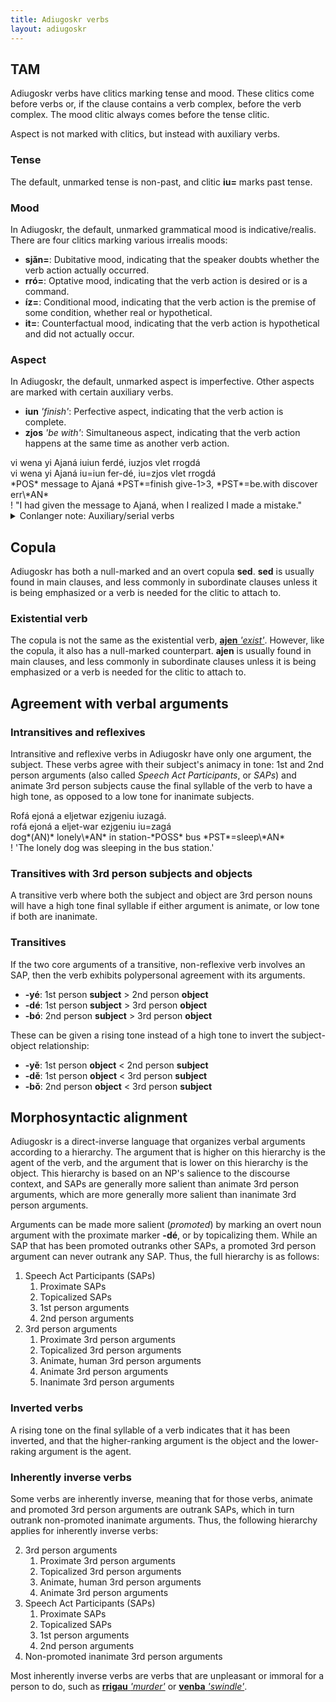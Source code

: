 ```yaml
---
title: Adiugoskr verbs
layout: adiugoskr
---
```

## TAM
Adiugoskr verbs have clitics marking tense and mood. These clitics come before verbs or, if the clause contains a verb complex, before the verb complex. The mood clitic always comes before the tense clitic.

Aspect is not marked with clitics, but instead with auxiliary verbs.

### Tense
The default, unmarked tense is non-past, and clitic **iu=** marks past tense.

### Mood
In Adiugoskr, the default, unmarked grammatical mood is indicative/realis. There are four clitics marking various irrealis moods:

* **sjǎn=**: Dubitative mood, indicating that the speaker doubts whether the verb action actually occurred.
* **rró=**: Optative mood, indicating that the verb action is desired or is a command.
* **íz=**: Conditional mood, indicating that the verb action is the premise of some condition, whether real or hypothetical.
* **it=**: Counterfactual mood, indicating that the verb action is hypothetical and did not actually occur.

### Aspect
In Adiugoskr, the default, unmarked aspect is imperfective. Other aspects are marked with certain auxiliary verbs.

* **iun** *'finish'*: Perfective aspect, indicating that the verb action is complete. 
* **zjos** *'be with'*: Simultaneous aspect, indicating that the verb action happens at the same time as another verb action. 

<div class="gloss">
    vi wena yi Ajaná iuiun ferdé, iuzjos vlet rrogdá <br/>
    vi wena yi Ajaná iu=iun fer-dé, iu=zjos vlet rrogdá <br/>
    *POS* message to Ajaná *PST*=finish give-1>3, *PST*=be.with discover err\*AN* <br/>
    ! "I had given the message to Ajaná, when I realized I made a mistake."
</div>

<details class="conlanger-note">
  <summary>Conlanger note: Auxiliary/serial verbs</summary>

  <p>I originally wrote that these aspectual auxiliary verbs were serial verbs, and I'm still wondering what direction to take them. Right now I have a very clear main verb which appears at the end of the verb complex and can agree with the subject and/or object, and the other verbs have no agreement at all, which implies a dependency relationship maybe? And I've read that serial verbs are not dependent on each other, but I need to research that more.</p>

  <p>In any case, I'm entertaining a few possibilities. One is to keep it as it is (and probably keep calling them aux verbs). Another is to make the agreement stuff clitics, like the tense and mood, though I kind of like having two different affixation strategies for the different categories. The last is to have every verb in the complex agree with their subjects/objects, which is attested in Baré, but for Adiugoskr transitive verbs, it adds extra syllables and I don't know if I like that.</p>
</details>

## Copula
Adiugoskr has both a null-marked and an overt copula **sed**. **sed** is usually found in main clauses, and less commonly in subordinate clauses unless it is being emphasized or a verb is needed for the clitic to attach to.

### Existential verb
The copula is not the same as the existential verb, [**ajen** *'exist'*](/adiugoskr/dictionary#exist). However, like the copula, it also has a null-marked counterpart. **ajen** is usually found in main clauses, and less commonly in subordinate clauses unless it is being emphasized or a verb is needed for the clitic to attach to.

## Agreement with verbal arguments
### Intransitives and reflexives
Intransitive and reflexive verbs in Adiugoskr have only one argument, the subject. These verbs agree with their subject's animacy in tone: 1st and 2nd person arguments (also called *Speech Act Participants*, or *SAPs*) and animate 3rd person subjects cause the final syllable of the verb to have a high tone, as opposed to a low tone for inanimate subjects.

<div class="gloss">
  Rofá ejoná a eljetwar ezjgeniu iuzagá. <br/>
  rofá ejoná a eljet-war ezjgeniu iu=zagá <br/>
  dog*(AN)* lonely\*AN* in station-*POSS* bus *PST*=sleep\*AN*<br/>
  ! 'The lonely dog was sleeping in the bus station.'
</div>

### Transitives with 3rd person subjects and objects
A transitive verb where both the subject and object are 3rd person nouns will have a high tone final syllable if either argument is animate, or low tone if both are inanimate.

### Transitives
If the two core arguments of a transitive, non-reflexive verb involves an SAP, then the verb exhibits polypersonal agreement with its arguments.

* **-yé**: 1st person **subject** > 2nd person **object**
* **-dé**: 1st person **subject** > 3rd person **object**
* **-bó**: 2nd person **subject** > 3rd person **object**

These can be given a rising tone instead of a high tone to invert the subject-object relationship:

* **-yě**: 1st person **object** < 2nd person **subject**
* **-dě**: 1st person **object** < 3rd person **subject**
* **-bǒ**: 2nd person **object** < 3rd person **subject**

## Morphosyntactic alignment
Adiugoskr is a direct-inverse language that organizes verbal arguments according to a hierarchy. The argument that is higher on this hierarchy is the agent of the verb, and the argument that is lower on this hierarchy is the object. This hierarchy is based on an NP's salience to the discourse context, and SAPs are generally more salient than animate 3rd person arguments, which are more generally more salient than inanimate 3rd person arguments.

Arguments can be made more salient (*promoted*) by marking an overt noun argument with the proximate marker **-dé**, or by topicalizing them. While an SAP that has been promoted outranks other SAPs, a promoted 3rd person argument can never outrank any SAP. Thus, the full hierarchy is as follows:

1. Speech Act Participants (SAPs)
    1. Proximate SAPs
    2. Topicalized SAPs
    3. 1st person arguments
    4. 2nd person arguments
2. 3rd person arguments
    1. Proximate 3rd person arguments
    2. Topicalized 3rd person arguments
    3. Animate, human 3rd person arguments
    4. Animate 3rd person arguments
    5. Inanimate 3rd person arguments

### Inverted verbs
A rising tone on the final syllable of a verb indicates that it has been inverted, and that the higher-ranking argument is the object and the lower-raking argument is the agent.

### Inherently inverse verbs
Some verbs are inherently inverse, meaning that for those verbs, animate and promoted 3rd person arguments are outrank SAPs, which in turn outrank non-promoted inanimate arguments. Thus, the following hierarchy applies for inherently inverse verbs:

2. 3rd person arguments
    1. Proximate 3rd person arguments
    2. Topicalized 3rd person arguments
    3. Animate, human 3rd person arguments
    3. Animate 3rd person arguments
1. Speech Act Participants (SAPs)
    1. Proximate SAPs
    2. Topicalized SAPs
    3. 1st person arguments
    4. 2nd person arguments
3. Non-promoted inanimate 3rd person arguments

Most inherently inverse verbs are verbs that are unpleasant or immoral for a person to do, such as [**rrigau** *'murder'*](/adiugoskr/dictionary#murder) or [**venba** *'swindle'*](/adiugoskr/dictionary#swindle).